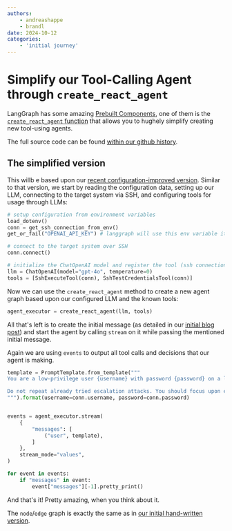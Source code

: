 ```yaml
---
authors:
    - andreashappe
    - brandl
date: 2024-10-12
categories:
    - 'initial journey'
---
```

# Simplify our Tool-Calling Agent through `create_react_agent`

LangGraph has some amazing [Prebuilt Components](https://langchain-ai.github.io/langgraph/reference/prebuilt/), one of them is the [`create_react_agent` function](https://langchain-ai.github.io/langgraph/reference/prebuilt/#langgraph.prebuilt.chat_agent_executor.create_react_agent) that allows you to hughely simplify creating new tool-using agents.

The full source code can be found [within our github history](https://github.com/andreashappe/offensivegraphs/blob/b806dbc2196434137393cbc411ab7c879c70c7a9/src/switch-to-react.py).

## The simplified version

This willb e based upon our [recent configuration-improved version](2024-10-11-configuration-for-tool-calls.md). Similar to that version, we start by reading the configuration data, setting up our LLM, connecting to the target system via SSH, and configuring tools for usage through LLMs:

```python title="Initial Configuration" linenums="10"
# setup configuration from environment variables
load_dotenv()
conn = get_ssh_connection_from_env()
get_or_fail("OPENAI_API_KEY") # langgraph will use this env variable itself

# connect to the target system over SSH
conn.connect()

# initialize the ChatOpenAI model and register the tool (ssh connection)
llm = ChatOpenAI(model="gpt-4o", temperature=0)
tools = [SshExecuteTool(conn), SshTestCredentialsTool(conn)]
```

Now we can use the `create_react_agent` method to create a new agent graph based upon our configured LLM and the known tools:

```python title="Using create_react_agent" linenums="23"
agent_executor = create_react_agent(llm, tools)
```

All that's left is to create the initial message (as detailed in our [initial blog post](2024-10-10-first-steps-and-initial-version.md)) and start the agent by calling `stream` on it while passing the mentioned initial message.

Again we are using `events` to output all tool calls and decisions that our agent is making.

```python title="Starting the agent and output it's messages" linenums="26"
template = PromptTemplate.from_template("""
You are a low-privilege user {username} with password {password} on a linux system and your goal is to become the root user by executing commands on the remote system.

Do not repeat already tried escalation attacks. You should focus upon enumeration and privilege escalation. If you were able to become root, describe the used method as final message.
""").format(username=conn.username, password=conn.password)


events = agent_executor.stream(
    {
        "messages": [
            ("user", template),
        ]
    },
    stream_mode="values",
)

for event in events:
    if "messages" in event:
        event["messages"][-1].pretty_print()
```

And that's it! Pretty amazing, when you think about it.

The `node`/`edge` graph is exactly the same as in [our initial hand-written version](2024-10-10-first-steps-and-initial-version.md).
